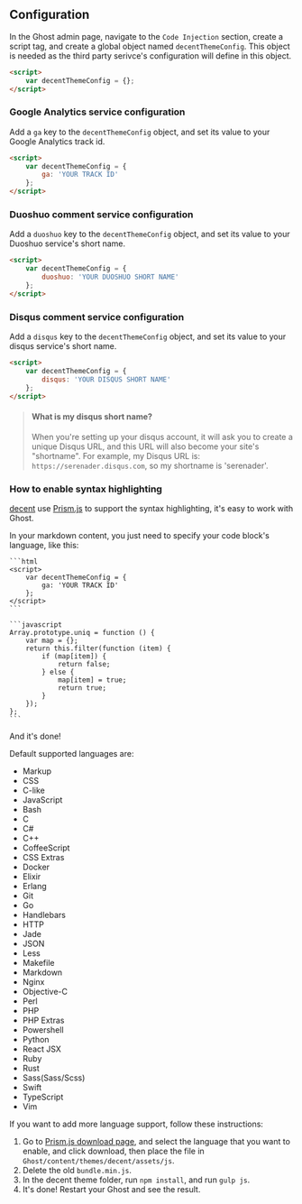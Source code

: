 ## Configuration

In the Ghost admin page, navigate to the `Code Injection` section, create a script tag, and create a global object named `decentThemeConfig`. This object is needed as the third party serivce's configuration will define in this object.

```html
<script>
    var decentThemeConfig = {};
</script>
```

### Google Analytics service configuration

Add a `ga` key to the `decentThemeConfig` object, and set its value to your Google Analytics track id.

```html
<script>
    var decentThemeConfig = {
        ga: 'YOUR TRACK ID'
    };
</script>
```

### Duoshuo comment service configuration

Add a `duoshuo` key to the `decentThemeConfig` object, and set its value to your Duoshuo service's short name.

```html
<script>
    var decentThemeConfig = {
        duoshuo: 'YOUR DUOSHUO SHORT NAME'
    };
</script>
```

### Disqus comment service configuration

Add a `disqus` key to the `decentThemeConfig` object, and set its value to your disqus service's short name.

```html
<script>
    var decentThemeConfig = {
        disqus: 'YOUR DISQUS SHORT NAME'
    };
</script>
```


> #### What is my disqus short name?
> 
> When you're setting up your disqus account, it will ask you to create a unique Disqus URL, and this URL will also become your site's "shortname". For example, my Disqus URL is: `https://serenader.disqus.com`, so my shortname is 'serenader'.

### How to enable syntax highlighting

[decent](https://github.com/serenader2014/decent) use [Prism.js](http://prismjs.com/index.html) to support the syntax highlighting, it's easy to work with Ghost.

In your markdown content, you just need to specify your code block's language, like this:


    ```html
    <script>
        var decentThemeConfig = {
            ga: 'YOUR TRACK ID'
        };
    </script>
    ```

    ```javascript
    Array.prototype.uniq = function () {
        var map = {};
        return this.filter(function (item) {
            if (map[item]) {
                return false;
            } else {
                map[item] = true;
                return true;
            }
        });
    };
    ```

And it's done! 

Default supported languages are:

- Markup
- CSS
- C-like
- JavaScript
- Bash
- C
- C#
- C++
- CoffeeScript
- CSS Extras
- Docker
- Elixir
- Erlang
- Git
- Go
- Handlebars
- HTTP
- Jade
- JSON
- Less
- Makefile
- Markdown
- Nginx
- Objective-C
- Perl
- PHP
- PHP Extras
- Powershell
- Python
- React JSX
- Ruby
- Rust
- Sass(Sass/Scss)
- Swift
- TypeScript
- Vim

If you want to add more language support, follow these instructions:

1. Go to [Prism.js download page](http://prismjs.com/download.html), and select the language that you want to enable, and click download, then place the file in `Ghost/content/themes/decent/assets/js`.
2. Delete the old `bundle.min.js`.
3. In the decent theme folder, run `npm install`, and run `gulp js`.
4. It's done! Restart your Ghost and see the result.
